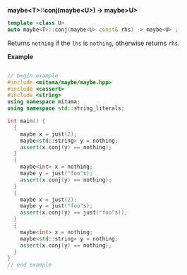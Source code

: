 **maybe&lt;T&gt;::conj(maybe&lt;U&gt;) -> maybe&gt;U&gt;**

```cpp
template <class U>
auto maybe<T>::conj(maybe<U> const& rhs) -> maybe<U> ;
```

Returns `nothing` if the `lhs` is `nothing`, otherwise returns `rhs`.

**Example**

```cpp
```
```cpp
// begin example
#include <mitama/maybe/maybe.hpp>
#include <cassert>
#include <string>
using namespace mitama;
using namespace std::string_literals;

int main() {
  {
    maybe x = just(2);
    maybe<std::string> y = nothing;
    assert(x.conj(y) == nothing);
  }
  {
    maybe<int> x = nothing;
    maybe y = just("foo"s);
    assert(x.conj(y) == nothing);
  }
  {
    maybe x = just(2);
    maybe y = just("foo"s);
    assert(x.conj(y) == just("foo"s));
  }
  {
    maybe<int> x = nothing;
    maybe<std::string> y = nothing;
    assert(x.conj(y) == nothing);
  }
}
// end example
```
